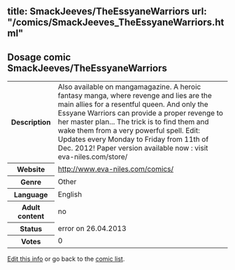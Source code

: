 title: SmackJeeves/TheEssyaneWarriors
url: "/comics/SmackJeeves_TheEssyaneWarriors.html"
---
Dosage comic SmackJeeves/TheEssyaneWarriors
-----------------------------------------

<p id="msg"></p>
<script type="text/javascript">
if (window.location.search === '?edit_info_mail=sent_ok') {
  var elem = document.getElementById("msg");
  elem.innerHTML = 'Edited information sucessfully sent.';
  elem.className = 'ok';
}
</script>
<table class="comicinfo">
<tr>
<th>Description</th><td>Also available on mangamagazine. A heroic fantasy manga, where revenge and lies are the main allies for a resentful queen. And only the Essyane Warriors can provide a proper revenge to her master plan... The trick is to find them and wake them from a very powerful spell. Edit: Updates every Monday to Friday from 11th of Dec. 2012! Paper version available now : visit eva-niles.com/store/</td>
</tr>
<tr>
<th>Website</th><td><a href="http://www.eva-niles.com/comics/">http://www.eva-niles.com/comics/</a></td>
</tr>
<tr>
<th>Genre</th><td>Other</td>
</tr>
<tr>
<th>Language</th><td>English</td>
</tr>
<tr>
<th>Adult content</th><td>no</td>
</tr>
<tr>
<th>Status</th><td>error on 26.04.2013</td>
</tr>
<tr>
<th>Votes</th><td>0</td>
</tr>
</table>

[Edit this info](SmackJeeves_TheEssyaneWarriors_edit.html) or go back to the [comic list](../comic-index.html).
